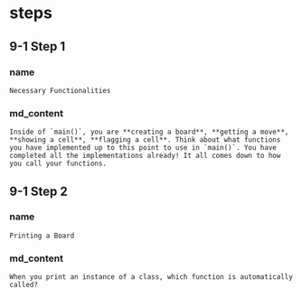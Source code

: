 # steps

## 9-1 Step 1
### name
```
Necessary Functionalities
```
### md_content
```
Inside of `main()`, you are **creating a board**, **getting a move**, **showing a cell**, **flagging a cell**. Think about what functions you have implemented up to this point to use in `main()`. You have completed all the implementations already! It all comes down to how you call your functions.
```
## 9-1 Step 2
### name
```
Printing a Board
```
### md_content
```
When you print an instance of a class, which function is automatically called?
```